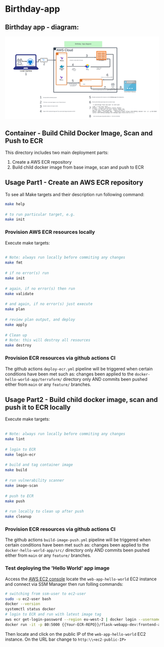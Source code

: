 # Birthday-app

## Birthday app - diagram:

![alt text](./img/Birthday-app.png)

## Container - Build Child Docker Image, Scan and Push to ECR

This directory includes two main deployment parts:
1. Create a AWS ECR repository
2. Build child docker image from base image, scan and push to ECR

## Usage Part1 - Create an AWS ECR repository

To see all Make targets and their description run following command:

```bash
make help

# to run particular target, e.g.
make init
```

### Provision AWS ECR resources locally

Execute make targets:
```bash

# Note: always run locally before commiting any changes
make fmt

# if no error(s) run
make init

# again, if no error(s) then run
make validate

# and again, if no error(s) just execute
make plan

# review plan output, and deploy
make apply

# Clean up
# Note: this will destroy all resources
make destroy
```

### Provision ECR resources via github actions CI

The github actions `deploy-ecr.yml` pipeline will be triggered when certain conditions have been met such as:
changes been applied to the `docker-hello-world-app/terraform/` directory only AND commits been pushed either from `main` or any `feature/` branches.


## Usage Part2 - Build child docker image, scan and push it to ECR locally

Execute make targets:
```bash

# Note: always run locally before commiting any changes
make lint

# login to ECR
make login-ecr

# build and tag container image
make build

# run vulnerability scanner
make image-scan

# push to ECR 
make push

# run locally to clean up after push
make cleanup
```

### Provision ECR resources via github actions CI

The github actions `build-image-push.yml` pipeline will be triggered when certain conditions have been met such as:
changes been applied to the `docker-hello-world-app/src/` directory only AND commits been pushed either from `main` or any `feature/` branches.

### Test deploying the 'Hello World' app image

Access the [AWS EC2 console](https://eu-west-2.console.aws.amazon.com/ec2/home?region=eu-west-2#Instances:) locate the `web-app-hello-world` EC2 instance and connect via SSM Manager then run folling commands:
```bash
# switching from ssm-user to ec2-user
sudo -u ec2-user bash
docker --version
systemctl status docker
# login to ECR and run with latest image tag
aws ecr get-login-password --region eu-west-2 | docker login --username AWS  --password-stdin {{Your-ECR-REPO}}
docker run -it -p 80:5000 {{Your-ECR-REPO}}/flask-webapp-dev:frontend-apps-hello-world-0.0.1
```

Then locate and click on the public IP of the `web-app-hello-world` EC2 instance. On the URL bar change to `http:\\<ec2-public-IP>`
